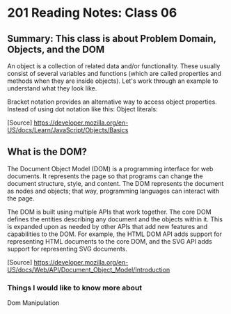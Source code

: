 # 201 Reading Notes: Class 06

## Summary: This class is about Problem Domain, Objects, and the DOM

An object is a collection of related data and/or functionality. These usually consist of several variables and functions (which are called properties and methods when they are inside objects). Let's work through an example to understand what they look like.

Bracket notation provides an alternative way to access object properties. Instead of using dot notation like this:
Object literals:

[Source] <https://developer.mozilla.org/en-US/docs/Learn/JavaScript/Objects/Basics>

## What is the DOM?

The Document Object Model (DOM) is a programming interface for web documents. It represents the page so that programs can change the document structure, style, and content. The DOM represents the document as nodes and objects; that way, programming languages can interact with the page.

The DOM is built using multiple APIs that work together. The core DOM defines the entities describing any document and the objects within it. This is expanded upon as needed by other APIs that add new features and capabilities to the DOM. For example, the HTML DOM API adds support for representing HTML documents to the core DOM, and the SVG API adds support for representing SVG documents.

[Source] <https://developer.mozilla.org/en-US/docs/Web/API/Document_Object_Model/Introduction>

### Things I would like to know more about

Dom Manipulation
